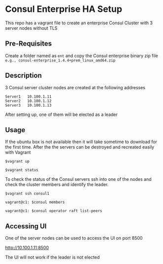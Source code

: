 # Consul Enterprise HA Setup
This repo has a vagrant file to create an enterprise Consul Cluster with 3 server nodes without TLS

## Pre-Requisites
Create a folder named as ```ent``` and copy the Consul enterprise binary zip file 
```e.g., consul-enterprise_1.4.4+prem_linux_amd64.zip```

## Description
3 Consul server cluster nodes are created at the following addresses

```
Server1   10.100.1.11
Server2   10.100.1.12
Server3   10.100.1.13
```

After setting up, one of them will be elected as a leader

## Usage
If the ubuntu box is not available then it will take sometime to download for the first time.  After the the servers can be destroyed and recreated easily with Vagrant

```
$vagrant up

$vagrant status

```

To check the status of the Consul servers ssh into one of the nodes and check the cluster members and identify the leader.

```
$vagrant ssh consul1

vagrant@c1: $consul members

vagrant@c1: $consul operator raft list-peers 

```

## Accessing UI
One of the server nodes can be used to access the UI on port 8500

http://10.100.1.11:8500 

The UI will not work if the leader is not elected

